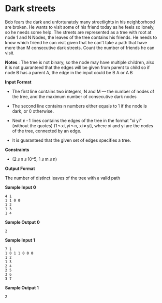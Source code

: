 # Dark streets

Bob fears the dark and unfortunately many streetlights in his neighborhood are broken. He wants to visit some of his friend today as he feels so lonely, so he needs some help. The streets are represented as a tree with root at node 1 and N Nodes, the leaves of the tree contains his friends. He needs to know which friend he can visit given that he can't take a path that have more than M consecutive dark streets. Count the number of friends he can visit.

**Notes** : The tree is not binary, so the node may have multiple children, also it is not guaranteed that the edges will be given from parent to child so if node B has a parent A, the edge in the input could be B A or A B


**Input Format**

- The first line contains two integers, N and M — the number of nodes of the tree, and the maximum number of consecutive dark nodes

- The second line contains n numbers either equals to 1 if the node is dark, or 0 otherwise.

- Next n - 1 lines contains the edges of the tree in the format "xi yi" (without the quotes) (1 ≤ xi, yi ≤ n, xi ≠ yi), where xi and yi are the nodes of the tree, connected by an edge.

- It is guaranteed that the given set of edges specifies a tree.


**Constraints**

- (2 ≤ n ≤ 10^5, 1 ≤ m ≤ n)

**Output Format**

The number of distinct leaves of the tree with a valid path

**Sample Input 0**
```
4 1
1 1 0 0
1 2
1 3
1 4
```
**Sample Output 0**
```
2
```
**Sample Input 1**
```
7 1
1 0 1 1 0 0 0
1 2
1 3
2 4
2 5
3 6
3 7
```
**Sample Output 1**
```
2
```


